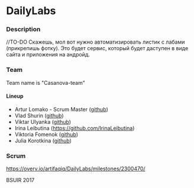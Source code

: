 # DailyLabs
### Description
//TO-DO Скажешь, мол вот нужно автоматизировать листик с лабами (прикрепишь фотку). Это будет сервис, который будет даступен в виде сайта и приложения на андройд.
### Team
Team name is "Casanova-team"
#### Lineup
* Artur Lomako - Scrum Master ([github](https://github.com/artifaqiq)) 
* Vlad Shurin ([github](https://github.com/VladShurin)) 
* Viktar Ulyanka  ([github](https://github.com/Aseedr)) 
* Irina Leibutina (https://github.com/IrinaLeibutina) 
* Viktoria Fomenok ([github](https://github.com/viktoria-fomenok)) 
* Julia Korotkina ([github](https://github.com/julia-korotkina)) 

### Scrum
https://overv.io/artifaqiq/DailyLabs/milestones/2300470/

BSUIR 2017